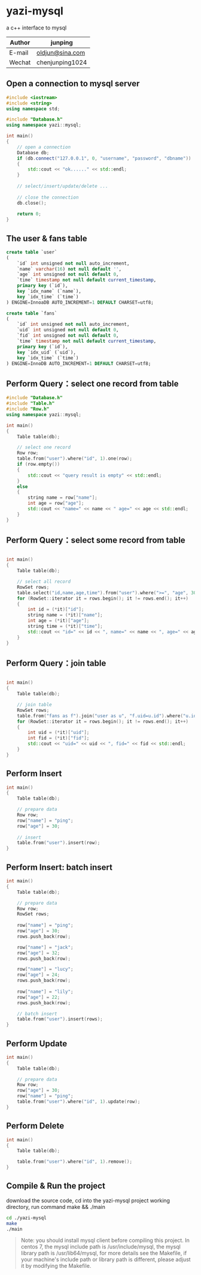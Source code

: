 # yazi-mysql
a c++ interface to mysql

|Author|junping|
|---|---|
|E-mail|oldjun@sina.com|
|Wechat|chenjunping1024|

## Open a connection to mysql server
```c++
#include <iostream>
#include <string>
using namespace std;

#include "Database.h"
using namespace yazi::mysql;

int main()
{
    // open a connection
    Database db;
    if (db.connect("127.0.0.1", 0, "username", "password", "dbname"))
    {
        std::cout << "ok......" << std::endl;
    }
    
    // select/insert/update/delete ...
    
    // close the connection
    db.close();
    
    return 0;
}
```
## The user & fans table
```sql
create table `user`
(
    `id` int unsigned not null auto_increment,
    `name` varchar(16) not null default '',
    `age` int unsigned not null default 0,
    `time` timestamp not null default current_timestamp,
    primary key (`id`),
    key `idx_name` (`name`),
    key `idx_time` (`time`)
) ENGINE=InnoaDB AUTO_INCREMENT=1 DEFAULT CHARSET=utf8;

create table `fans`
(
    `id` int unsigned not null auto_increment,
    `uid` int unsigned not null default 0,
    `fid` int unsigned not null default 0,
    `time` timestamp not null default current_timestamp,
    primary key (`id`),
    key `idx_uid` (`uid`),
    key `idx_time` (`time`)
) ENGINE=InnoDB AUTO_INCREMENT=1 DEFAULT CHARSET=utf8;
```

## Perform Query：select one record from table
```c++
#include "Database.h"
#include "Table.h"
#include "Row.h"
using namespace yazi::mysql;

int main()
{
    Table table(db);

    // select one record
    Row row;
    table.from("user").where("id", 1).one(row);
    if (row.empty())
    {
        std::cout << "query result is empty" << std::endl;
    }
    else
    {
        string name = row["name"];
        int age = row["age"];
        std::cout << "name=" << name << " age=" << age << std::endl;
    }
}
```
## Perform Query：select some record from table
```c++

int main()
{
    Table table(db);

    // select all record
    RowSet rows;
    table.select("id,name,age,time").from("user").where(">=", "age", 30).order("id asc").all(rows);
    for (RowSet::iterator it = rows.begin(); it != rows.end(); it++)
    {
        int id = (*it)["id"];
        string name = (*it)["name"];
        int age = (*it)["age"];
        string time = (*it)["time"];
        std::cout << "id=" << id << ", name=" << name << ", age=" << age << ", time=" << time << std::endl;
    }
}
```
## Perform Query：join table
```c++

int main()
{
    Table table(db);

    // join table
    RowSet rows;
    table.from("fans as f").join("user as u", "f.uid=u.id").where("u.id", 1).all(rows);
    for (RowSet::iterator it = rows.begin(); it != rows.end(); it++)
    {
        int uid = (*it)["uid"];
        int fid = (*it)["fid"];
        std::cout << "uid=" << uid << ", fid=" << fid << std::endl;
    }
}
```
## Perform Insert
```c++
int main()
{
    Table table(db);

    // prepare data
    Row row;
    row["name"] = "ping";
    row["age"] = 30;
    
    // insert
    table.from("user").insert(row);
}
```

## Perform Insert: batch insert
```c++
int main()
{
    Table table(db);

    // prepare data
    Row row;
    RowSet rows;
    
    row["name"] = "ping";
    row["age"] = 30;
    rows.push_back(row);

    row["name"] = "jack";
    row["age"] = 32;
    rows.push_back(row);

    row["name"] = "lucy";
    row["age"] = 24;
    rows.push_back(row);
    
    row["name"] = "lily";
    row["age"] = 22;
    rows.push_back(row);

    // batch insert
    table.from("user").insert(rows);
}
```

## Perform Update
```c++
int main()
{
    Table table(db);

    // prepare data
    Row row;
    row["age"] = 30;
    row["name"] = "ping";
    table.from("user").where("id", 1).update(row);
}
```

## Perform Delete
```c++
int main()
{
    Table table(db);

    table.from("user").where("id", 1).remove();
}
```
## Compile & Run the project
download the source code, cd into the yazi-mysql project working directory, run command make && ./main 
```bash
cd ./yazi-mysql
make
./main
```
> Note: you should install mysql client before compiling this project. In centos 7, the mysql include path is /usr/include/mysql, the mysql library path is /usr/lib64/mysql, for more details see the Makefile, if your machine's include path or library path is different, please adjust it by modifying the Makefile.
